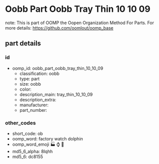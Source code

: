 # Oobb Part Oobb Tray Thin 10 10 09  

note: This is part of OOMP the Oopen Organization Method For Parts. For more details: https://github.com/oomlout/oomp_base

##  part details





### id
* oomp_id: oobb_part_oobb_tray_thin_10_10_09
  * classification: oobb
  * type: part
  * size: oobb
  * color: 
  * description_main: tray_thin_10_10_09
  * description_extra: 
  * manufacturer: 
  * part_number: 

### other_codes
* short_code: ob
* oomp_word: factory watch dolphin
* oomp_word_emoji :factory: :watch: :dolphin:
* md5_6_alpha: 8lqhh
* md5_6: dc8155